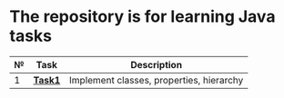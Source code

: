 # The repository is for learning Java tasks
|№|**Task**|**Description**|
|--|--|--|
|1|**[Task1](https://github.com/iamseryy/tasks_learn_oop/task1)**|Implement classes, properties, hierarchy|